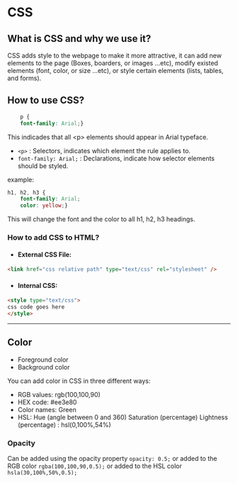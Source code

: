# CSS
## What is CSS and why we use it?
CSS adds style to the webpage to make it more attractive, it can add new elements to the page (Boxes, boarders, or images ...etc), modify existed elements (font, color, or size ...etc), or style certain elements (lists, tables, and forms).

## How to use CSS?
``` CSS
    p {
    font-family: Arial;} 
```
This indicades that all \<p> elements should appear in Arial typeface.
* `<p>` : Selectors, indicates which element the rule applies to.
* `font-family: Arial;` : Declarations, indicate how selector elements should be styled.

example:
``` CSS
h1, h2, h3 {
    font-family: Arial;
    color: yellow;}
```
This will change the font and the color to all h1, h2, h3 headings.

### How to add CSS to HTML?
* #### External CSS File:
``` HTML
<link href="css relative path" type="text/css" rel="stylesheet" />
```
* #### Internal CSS:
``` HTML
<style type="text/css">
css code goes here
</style>
```
---
## Color
* Foreground color
* Background color

You can add color in CSS in three different ways:
* RGB values: rgb(100,100,90)
* HEX code: #ee3e80
* Color names: Green
* HSL: Hue (angle between 0 and 360) Saturation (percentage) Lightness (percentage) : hsl(0,100%,54%)

### Opacity
Can be added using the opacity property `opacity: 0.5;` or added to the RGB color `rgba(100,100,90,0.5);` or added to the HSL color `hsla(30,100%,50%,0.5);`